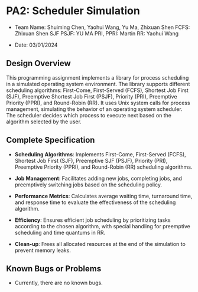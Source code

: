 # PA2: Scheduler Simulation
- Team Name: Shuiming Chen, Yaohui Wang, Yu Ma, Zhixuan Shen
  FCFS: Zhixuan Shen
  SJF PSJF: YU MA
  PRI, PPRI: Martin
  RR: Yaohui Wang
  
- Date: 03/01/2024 

## Design Overview

This programming assignment implements a library for process scheduling in a simulated operating system environment. The library supports different scheduling algorithms: First-Come, First-Served (FCFS), Shortest Job First (SJF), Preemptive Shortest Job First (PSJF), Priority (PRI), Preemptive Priority (PPRI), and Round-Robin (RR). It uses Unix system calls for process management, simulating the behavior of an operating system scheduler. The scheduler decides which process to execute next based on the algorithm selected by the user.


## Complete Specification

- **Scheduling Algorithms**: Implements First-Come, First-Served (FCFS), Shortest Job First (SJF), Preemptive SJF (PSJF), Priority (PRI), Preemptive Priority (PPRI), and Round-Robin (RR) scheduling algorithms.

- **Job Management**: Facilitates adding new jobs, completing jobs, and preemptively switching jobs based on the scheduling policy.

- **Performance Metrics**: Calculates average waiting time, turnaround time, and response time to evaluate the effectiveness of the scheduling algorithm.

- **Efficiency**: Ensures efficient job scheduling by prioritizing tasks according to the chosen algorithm, with special handling for preemptive scheduling and time quantums in RR.

- **Clean-up**: Frees all allocated resources at the end of the simulation to prevent memory leaks.


## Known Bugs or Problems
- Currently, there are no known bugs. 


